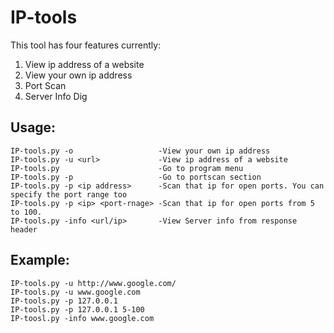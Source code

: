 IP-tools
========

This tool has four features currently:

  1. View ip address of a website
  2. View your own ip address
  3. Port Scan
  4. Server Info Dig
  
Usage:
------

	IP-tools.py -o                   -View your own ip address
	IP-tools.py -u <url>             -View ip address of a website
	IP-tools.py                      -Go to program menu
	IP-tools.py -p                   -Go to portscan section
	IP-tools.py -p <ip address>   	 -Scan that ip for open ports. You can specify the port range too
	IP-tools.py -p <ip> <port-rnage> -Scan that ip for open ports from 5 to 100.
	IP-tools.py -info <url/ip>       -View Server info from response header
  
Example:
-------- 
  
	IP-tools.py -u http://www.google.com/
	IP-tools.py -u www.google.com
	IP-tools.py -p 127.0.0.1
  	IP-tools.py -p 127.0.0.1 5-100
  	IP-toosl.py -info www.google.com  
